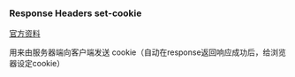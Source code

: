 ### Response Headers set-cookie

[官方资料](https://developer.mozilla.org/zh-CN/docs/Web/HTTP/Headers/Set-Cookie)

用来由服务器端向客户端发送 cookie（自动在response返回响应成功后，给浏览器设定cookie）

